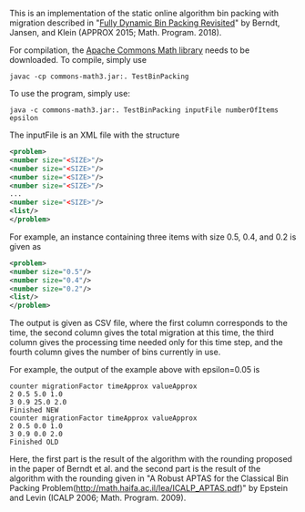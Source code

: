 This is an implementation of the static online algorithm bin packing with migration
described in "[Fully Dynamic Bin Packing Revisited](https://arxiv.org/pdf/1411.0960.pdf)" by Berndt, Jansen, and Klein (APPROX 2015; Math. Program. 2018).

For compilation, the [Apache Commons Math library](http://commons.apache.org/proper/commons-math/) needs to be downloaded.
To compile, simply use
```shell
javac -cp commons-math3.jar:. TestBinPacking
```

To use the program, simply use:
```shell
java -c commons-math3.jar:. TestBinPacking inputFile numberOfItems epsilon
```

The inputFile is an XML file with the structure
```xml
<problem>
<number size="<SIZE>"/>
<number size="<SIZE>"/>
<number size="<SIZE>"/>
<number size="<SIZE>"/>
...
<number size="<SIZE>"/>
<list/>
</problem>
```


For example, an instance containing three items with size 0.5, 0.4, and 0.2 is given as
```xml
<problem>
<number size="0.5"/>
<number size="0.4"/>
<number size="0.2"/>
<list/>
</problem>
```

The output is given as CSV file, where the first column corresponds to the time, the second column gives the total migration at this time, the third column gives the processing time needed only for this time step, and the fourth column gives the number of bins currently in use. 

For example, the output of the example above with epsilon=0.05 is
```shell
counter migrationFactor timeApprox valueApprox
2 0.5 5.0 1.0
3 0.9 25.0 2.0
Finished NEW
counter migrationFactor timeApprox valueApprox
2 0.5 0.0 1.0
3 0.9 0.0 2.0
Finished OLD
```
Here, the first part is the result of the algorithm with the rounding proposed in the paper of Berndt et al. and the second part is the result of the algorithm with the rounding given in "A Robust APTAS for the Classical Bin Packing Problem(http://math.haifa.ac.il/lea/ICALP_APTAS.pdf)" by Epstein and Levin (ICALP 2006; Math. Program. 2009). 
